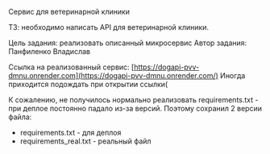 Сервис для ветеринарной клиники

ТЗ: необходимо написать API для ветеринарной клиники.

Цель задания: реализовать описанный микросервис
Автор задания: Панфиленко Владислав

Ссылка на реализованный сервис: [https://dogapi-pvv-dmnu.onrender.com](https://dogapi-pvv-dmnu.onrender.com/)
Иногда приходится подождать при открытии ссылки(

К сожалению, не получилось нормально реализовать requirements.txt - при деплое постоянно падало из-за версий.
Поэтому сохранил 2 версии файла:
* requirements.txt - для деплоя
* requirements_real.txt - реальный файл

